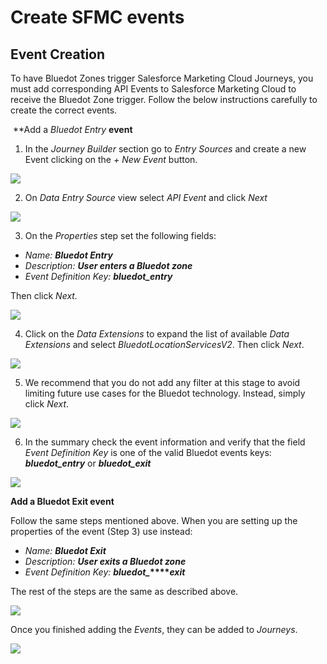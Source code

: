 Create SFMC events
==================

Event Creation
--------------

To have Bluedot Zones trigger Salesforce Marketing Cloud Journeys, you must add corresponding API Events to Salesforce Marketing Cloud to receive the Bluedot Zone trigger. Follow the below instructions carefully to create the correct events.

 **Add a _Bluedot Entry_ **event**

1.  In the _Journey Builder_ section go to _Entry Sources_ and create a new Event clicking on the _\+ New Event_ button.

![](https://paper-attachments.dropbox.com/s_29D56E43A1592333A34F1515C904FC60D2148D3191387FB2B56914DB69313A23_1563335201238_Screen+Shot+2019-07-17+at+1.38.46+pm.png)

2.  On _Data Entry Source_ view select _API Event_ and click _Next_ 

![](https://paper-attachments.dropbox.com/s_29D56E43A1592333A34F1515C904FC60D2148D3191387FB2B56914DB69313A23_1563334774785_Screen+Shot+2019-07-17+at+1.38.57+pm.png)

3.  On the _Properties_ step set the following fields:

*   _Name:_ **_Bluedot Entry_**
*   _Description:_ **_User enters a Bluedot zone_**
*   _Event Definition Key:_ **_bluedot\_entry_** 

Then click _Next._

![](https://paper-attachments.dropbox.com/s_29D56E43A1592333A34F1515C904FC60D2148D3191387FB2B56914DB69313A23_1563334797737_Screen+Shot+2019-07-15+at+4.37.31+pm.png)

4.  Click on the _Data Extensions_ to expand the list of available _Data Extensions_ and select _BluedotLocationServicesV2_. Then click _Next_.

![](https://paper-attachments.dropbox.com/s_29D56E43A1592333A34F1515C904FC60D2148D3191387FB2B56914DB69313A23_1563334812733_Screen+Shot+2019-07-15+at+4.37.52+pm.png)

5.  We recommend that you do not add any filter at this stage to avoid limiting future use cases for the Bluedot technology. Instead, simply click _Next_.

![](https://paper-attachments.dropbox.com/s_29D56E43A1592333A34F1515C904FC60D2148D3191387FB2B56914DB69313A23_1563334834965_Screen+Shot+2019-07-15+at+4.38.12+pm.png)

6.  In the summary check the event information and verify that the field _Event Definition Key_ is one of the valid Bluedot events keys: **_bluedot\_entry_** or **_bluedot\_exit_** 

![](https://paper-attachments.dropbox.com/s_29D56E43A1592333A34F1515C904FC60D2148D3191387FB2B56914DB69313A23_1563334846749_Screen+Shot+2019-07-15+at+4.38.23+pm.png)

**Add a Bluedot Exit event**

Follow the same steps mentioned above. When you are setting up the properties of the event (Step 3) use instead:

*   _Name:_ **_Bluedot Exit_**
*   _Description:_ **_User exits a Bluedot zone_**
*   _Event Definition Key:_ **_bluedot\__****_exit_** 

The rest of the steps are the same as described above.

![](https://paper-attachments.dropbox.com/s_29D56E43A1592333A34F1515C904FC60D2148D3191387FB2B56914DB69313A23_1563336669582_Screen+Shot+2019-07-15+at+4.39.20+pm.png)

Once you finished adding the _Events_, they can be added to _Journeys_.

![](https://paper-attachments.dropbox.com/s_29D56E43A1592333A34F1515C904FC60D2148D3191387FB2B56914DB69313A23_1563336815776_Screen+Shot+2019-07-17+at+2.13.20+pm.png)